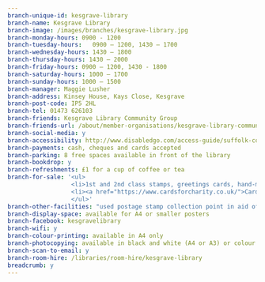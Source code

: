 ```yaml
---
branch-unique-id: kesgrave-library
branch-name: Kesgrave Library
branch-image: /images/branches/kesgrave-library.jpg
branch-monday-hours: 0900 - 1200
branch-tuesday-hours:	0900 – 1200, 1430 – 1700
branch-wednesday-hours: 1430 – 1800
branch-thursday-hours: 1430 – 2000
branch-friday-hours: 0900 – 1200, 1430 - 1800
branch-saturday-hours: 1000 – 1700
branch-sunday-hours: 1000 – 1500
branch-manager: Maggie Lusher
branch-address: Kinsey House, Kays Close, Kesgrave
branch-post-code: IP5 2HL
branch-tel: 01473 626103
branch-friends: Kesgrave Library Community Group
branch-friends-url: /about/member-organisations/kesgrave-library-community-group
branch-social-media: y
branch-accessibility: http://www.disabledgo.com/access-guide/suffolk-county-council/kesgrave-library-2
branch-payments: cash, cheques and cards accepted
branch-parking: 8 free spaces available in front of the library
branch-bookdrop: y
branch-refreshments: £1 for a cup of coffee or tea
branch-for-sale: '<ul>
                  <li>1st and 2nd class stamps, greetings cards, hand-made bookmarks, fudge, withdrawn adult fiction and withdrawn children&apos;s fiction</li>
                  <li><a href="https://www.cardsforcharity.co.uk/">Cards for Good Causes</a> and Suffolk Wildlife Trust Christmas cards from Saturday 6 October.</li>
                  </ul>'
branch-other-facilities: "used postage stamp collection point in aid of St Elizabeth's Hospice"
branch-display-space: available for A4 or smaller posters
branch-facebook: kesgravelibrary
branch-wifi: y
branch-colour-printing: available in A4 only
branch-photocopying: available in black and white (A4 or A3) or colour (A4)
branch-scan-to-email: y
branch-room-hire: /libraries/room-hire/kesgrave-library
breadcrumb: y
---
```

